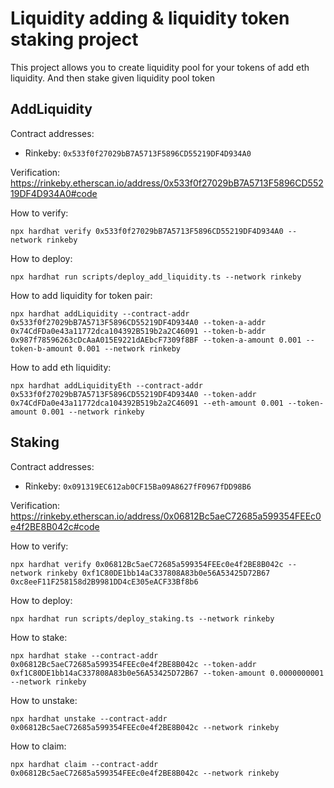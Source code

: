 # Liquidity adding & liquidity token staking project

This project allows you to create liquidity pool for your tokens of add eth liquidity. And then stake given liquidity pool token

## AddLiquidity
Contract addresses:
  - Rinkeby: `0x533f0f27029bB7A5713F5896CD55219DF4D934A0`

Verification: https://rinkeby.etherscan.io/address/0x533f0f27029bB7A5713F5896CD55219DF4D934A0#code

How to verify:
```shell
npx hardhat verify 0x533f0f27029bB7A5713F5896CD55219DF4D934A0 --network rinkeby
```

How to deploy:
```shell
npx hardhat run scripts/deploy_add_liquidity.ts --network rinkeby
```

How to add liquidity for token pair:
```shell
npx hardhat addLiquidity --contract-addr 0x533f0f27029bB7A5713F5896CD55219DF4D934A0 --token-a-addr 0x74CdFDa0e43a11772dca104392B519b2a2C46091 --token-b-addr 0x987f78596263cDcAaA015E9221dAEbcF7309f8BF --token-a-amount 0.001 --token-b-amount 0.001 --network rinkeby
```

How to add eth liquidity:
```shell
npx hardhat addLiquidityEth --contract-addr 0x533f0f27029bB7A5713F5896CD55219DF4D934A0 --token-addr 0x74CdFDa0e43a11772dca104392B519b2a2C46091 --eth-amount 0.001 --token-amount 0.001 --network rinkeby
```


## Staking
Contract addresses:
 - Rinkeby: `0x091319EC612ab0CF15Ba09A8627fF0967fDD98B6`

Verification: https://rinkeby.etherscan.io/address/0x06812Bc5aeC72685a599354FEEc0e4f2BE8B042c#code

How to verify:
```shell
npx hardhat verify 0x06812Bc5aeC72685a599354FEEc0e4f2BE8B042c --network rinkeby 0xf1C80DE1bb14aC337808A83b0e56A53425D72B67 0xc8eeF11F258158d2B9981DD4cE305eACF33Bf8b6
```

How to deploy:
```shell
npx hardhat run scripts/deploy_staking.ts --network rinkeby
```

How to stake: 
```shell
npx hardhat stake --contract-addr 0x06812Bc5aeC72685a599354FEEc0e4f2BE8B042c --token-addr 0xf1C80DE1bb14aC337808A83b0e56A53425D72B67 --token-amount 0.0000000001 --network rinkeby
```

How to unstake: 
```shell
npx hardhat unstake --contract-addr 0x06812Bc5aeC72685a599354FEEc0e4f2BE8B042c --network rinkeby
```

How to claim: 
```shell
npx hardhat claim --contract-addr 0x06812Bc5aeC72685a599354FEEc0e4f2BE8B042c --network rinkeby
```